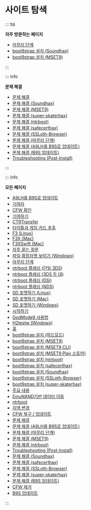 # 사이트 탐색

::: tip

**자주 방문하는 페이지**

- [마무리 단계](finalizing-setup)
- [boot9strap 설치 (Soundhax)](installing-boot9strap-\(soundhax\))
- [boot9strap 설치 (MSET9)](installing-boot9strap-\(mset9\))

:::

::: info

**문제 해결**

- [문제 해결](troubleshooting)
- [문제 해결 (Soundhax)](troubleshooting-soundhax)
- [문제 해결 (MSET9)](troubleshooting-mset9)
- [문제 해결 (super-skaterhax)](troubleshooting-super-skaterhax)
- [문제 해결 (ntrboot)](troubleshooting-ntrboot)
- [문제 해결 (safecerthax)](troubleshooting-safecerthax)
- [문제 해결 (SSLoth-Browser)](troubleshooting-ssloth-browser)
- [문제 해결 (마무리 단계)](troubleshooting-finalizing-setup)
- [문제 해결 (A9LH를 B9S로 업데이트)](troubleshooting-a9lh-to-b9s)
- [문제 해결 (B9S 업데이트)](troubleshooting-updating-b9s)
- [Troubleshooting (Post-Install)](troubleshooting-post-install)

:::

::: info

**모든 페이지**

- [A9LH를 B9S로 업데이트](a9lh-to-b9s)
- [기여자](credits)
- [CFW 확인](checking-for-cfw)
- [기여하기](contribute)
- [CTRTransfer](ctrtransfer)
- [타이틀과 게임 카드 추출](dumping-titles-and-game-cartridges)
- [F3 (Linux)](f3-\(linux\))
- [F3X (Mac)](f3x-\(mac\))
- [F3XSwift (Mac)](f3xswift-\(mac\))
- [자주 묻는 질문](faq)
- [파일 확장자명 보이기 (Windows)](file-extensions-\(windows\))
- [마무리 단계](finalizing-setup)
- [ntrboot 플래싱 (단일 3DS)](flashing-ntrboot-\(3ds-single-system\))
- [ntrboot 플래싱 (3DS 두 대)](flashing-ntrboot-\(3ds-multi-system\))
- [ntrboot 플래싱 (DSi)](flashing-ntrboot-\(dsi\))
- [ntrboot 플래싱 (NDS)](flashing-ntrboot-\(nds\))
- [SD 포맷하기 (Linux)](formatting-sd-\(linux\))
- [SD 포맷하기 (Mac)](formatting-sd-\(mac\))
- [SD 포맷하기 (Windows)](formatting-sd-\(windows\))
- [시작하기](get-started)
- [GodMode9 사용법](godmode9-usage)
- [H2testw (Windows)](h2testw-\(windows\))
- [홈](/)
- [boot9strap 설치 (하드모드)](installing-boot9strap-\(hardmod\))
- [boot9strap 설치 (MSET9)](installing-boot9strap-\(mset9\))
- [boot9strap 설치 (MSET9 CLI)](installing-boot9strap-\(mset9-cli\))
- [boot9strap 설치 (MSET9 Play 스토어)](installing-boot9strap-\(mset9-play-store\))
- [boot9strap 설치 (ntrboot)](installing-boot9strap-\(ntrboot\))
- [boot9strap 설치 (safecerthax)](installing-boot9strap-\(safecerthax\))
- [boot9strap 설치 (Soundhax)](installing-boot9strap-\(soundhax\))
- [boot9strap 설치 (SSLoth-Browser)](installing-boot9strap-\(ssloth-browser\))
- [boot9strap 설치 (super-skaterhax)](installing-boot9strap-\(super-skaterhax\))
- [주요 내용](key-information)
- [EmuNAND기반 데이터 이동](move-emunand)
- [ntrboot](ntrboot)
- [지역 변경](region-changing)
- [CFW 복구 / 업데이트](restoring-updating-cfw)
- [문제 해결](troubleshooting)
- [문제 해결 (A9LH를 B9S로 업데이트)](troubleshooting-a9lh-to-b9s)
- [문제 해결 (마무리 단계)](troubleshooting-finalizing-setup)
- [문제 해결 (MSET9)](troubleshooting-mset9)
- [문제 해결 (ntrboot)](troubleshooting-ntrboot)
- [Troubleshooting (Post-Install)](troubleshooting-post-install)
- [문제 해결 (Soundhax)](troubleshooting-soundhax)
- [문제 해결 (safecerthax)](troubleshooting-safecerthax)
- [문제 해결 (SSLoth-Browser)](troubleshooting-ssloth-browser)
- [문제 해결 (super-skaterhax)](troubleshooting-super-skaterhax)
- [문제 해결 (B9S 업데이트)](troubleshooting-updating-b9s)
- [CFW 제거](uninstall-cfw)
- [B9S 업데이트](updating-b9s)

:::
